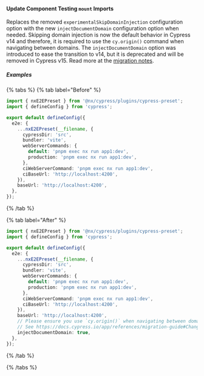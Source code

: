 #### Update Component Testing `mount` Imports

Replaces the removed `experimentalSkipDomainInjection` configuration option with the new `injectDocumentDomain` configuration option when needed. Skipping domain injection is now the default behavior in Cypress v14 and therefore, it is required to use the `cy.origin()` command when navigating between domains. The `injectDocumentDomain` option was introduced to ease the transition to v14, but it is deprecated and will be removed in Cypress v15. Read more at the [migration notes](https://docs.cypress.io/app/references/migration-guide#Changes-to-cyorigin).

##### Examples

{% tabs %}
{% tab label="Before" %}

```ts {% fileName="apps/app1-e2e/cypress.config.ts" %}
import { nxE2EPreset } from '@nx/cypress/plugins/cypress-preset';
import { defineConfig } from 'cypress';

export default defineConfig({
  e2e: {
    ...nxE2EPreset(__filename, {
      cypressDir: 'src',
      bundler: 'vite',
      webServerCommands: {
        default: 'pnpm exec nx run app1:dev',
        production: 'pnpm exec nx run app1:dev',
      },
      ciWebServerCommand: 'pnpm exec nx run app1:dev',
      ciBaseUrl: 'http://localhost:4200',
    }),
    baseUrl: 'http://localhost:4200',
  },
});
```

{% /tab %}

{% tab label="After" %}

```ts {% fileName="apps/app1-e2e/cypress.config.ts" highlightLines=["17-19"] %}
import { nxE2EPreset } from '@nx/cypress/plugins/cypress-preset';
import { defineConfig } from 'cypress';

export default defineConfig({
  e2e: {
    ...nxE2EPreset(__filename, {
      cypressDir: 'src',
      bundler: 'vite',
      webServerCommands: {
        default: 'pnpm exec nx run app1:dev',
        production: 'pnpm exec nx run app1:dev',
      },
      ciWebServerCommand: 'pnpm exec nx run app1:dev',
      ciBaseUrl: 'http://localhost:4200',
    }),
    baseUrl: 'http://localhost:4200',
    // Please ensure you use `cy.origin()` when navigating between domains and remove this option.
    // See https://docs.cypress.io/app/references/migration-guide#Changes-to-cyorigin
    injectDocumentDomain: true,
  },
});
```

{% /tab %}

{% /tabs %}
